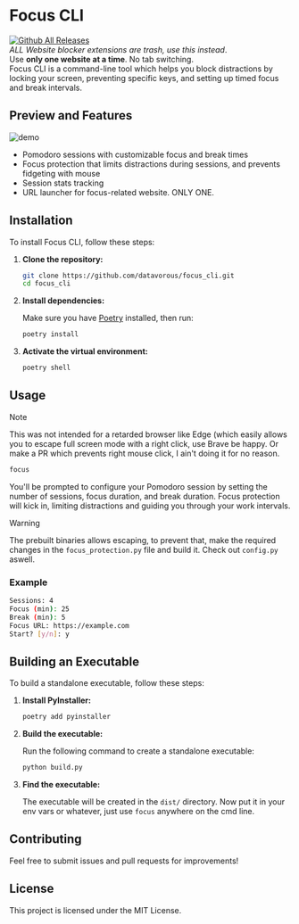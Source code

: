 # Focus CLI
[![Github All Releases](https://img.shields.io/github/downloads/datavorous/focus_cli/total.svg)]()   
*ALL Website blocker extensions are trash, use this instead*.  
Use **only one website at a time**. No tab switching.  
Focus CLI is a command-line tool which helps you block distractions by locking your screen, preventing specific keys, and setting up timed focus and break intervals. 

## Preview and Features

<img src="https://raw.githubusercontent.com/datavorous/focus_cli/main/demo.PNG" alt="demo">  

- Pomodoro sessions with customizable focus and break times
- Focus protection that limits distractions during sessions, and prevents fidgeting with mouse
- Session stats tracking
- URL launcher for focus-related website. ONLY ONE.

## Installation

To install Focus CLI, follow these steps:

1. **Clone the repository:**

    ```bash
    git clone https://github.com/datavorous/focus_cli.git
    cd focus_cli
    ```

2. **Install dependencies:**

    Make sure you have [Poetry](https://python-poetry.org/) installed, then run:

    ```bash
    poetry install
    ```

3. **Activate the virtual environment:**

    ```bash
    poetry shell
    ```

## Usage

> [!NOTE]
> This was not intended for a retarded browser like Edge (which easily allows you to escape full screen mode with a right click, use Brave be happy.
> Or make a PR which prevents right mouse click, I ain't doing it for no reason.

```bash
focus
```

You'll be prompted to configure your Pomodoro session by setting the number of sessions, focus duration, and break duration. Focus protection will kick in, limiting distractions and guiding you through your work intervals.

> [!WARNING]
> The prebuilt binaries allows escaping, to prevent that, make the required changes in the ```focus_protection.py``` file and build it. Check out ```config.py``` aswell.

### Example

```bash
Sessions: 4
Focus (min): 25
Break (min): 5
Focus URL: https://example.com
Start? [y/n]: y
```

## Building an Executable

To build a standalone executable, follow these steps:

1. **Install PyInstaller:**

    ```bash
    poetry add pyinstaller
    ```

2. **Build the executable:**

    Run the following command to create a standalone executable:

    ```bash
    python build.py
    ```

3. **Find the executable:**

    The executable will be created in the `dist/` directory.
    Now put it in your env vars or whatever, just use `focus` anywhere on the cmd line.

## Contributing

Feel free to submit issues and pull requests for improvements!

## License

This project is licensed under the MIT License.
